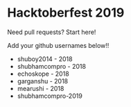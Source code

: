 # Hacktoberfest 2019
Need pull requests? Start here!

Add your github usernames below!!
- shuboy2014 - 2018
- shubhamcompro - 2018
- echoskope - 2018
- garganshu - 2018
- mearushi - 2018
- shubhamcompro-2019
